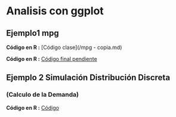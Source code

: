 # Analisis con ggplot

## Ejemplo1 mpg


**Código en R :**  [Código clase](/mpg - copia.md) 

**Código en R :**  [Código final pendiente](/mpg2.html) 

## Ejemplo 2 Simulación Distribución Discreta
###  (Calculo de la Demanda)

**Código en R :**  [Código](/Demanda1.html) 




